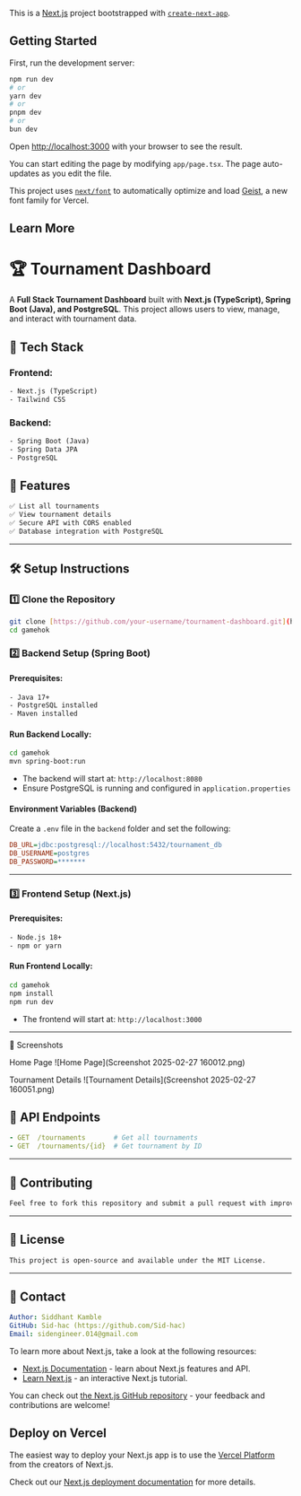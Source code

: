 This is a [Next.js](https://nextjs.org) project bootstrapped with [`create-next-app`](https://nextjs.org/docs/app/api-reference/cli/create-next-app).

## Getting Started

First, run the development server:

```bash
npm run dev
# or
yarn dev
# or
pnpm dev
# or
bun dev
```

Open [http://localhost:3000](http://localhost:3000) with your browser to see the result.

You can start editing the page by modifying `app/page.tsx`. The page auto-updates as you edit the file.

This project uses [`next/font`](https://nextjs.org/docs/app/building-your-application/optimizing/fonts) to automatically optimize and load [Geist](https://vercel.com/font), a new font family for Vercel.

## Learn More

# 🏆 Tournament Dashboard

A **Full Stack Tournament Dashboard** built with **Next.js (TypeScript), Spring Boot (Java), and PostgreSQL**. This project allows users to view, manage, and interact with tournament data.

## 🚀 Tech Stack

### **Frontend:**
```txt
- Next.js (TypeScript)
- Tailwind CSS
```

### **Backend:**
```txt
- Spring Boot (Java)
- Spring Data JPA
- PostgreSQL
```

## 📌 Features
```txt
✅ List all tournaments
✅ View tournament details
✅ Secure API with CORS enabled
✅ Database integration with PostgreSQL
```

---

## 🛠️ Setup Instructions

### **1️⃣ Clone the Repository**
```sh
git clone [https://github.com/your-username/tournament-dashboard.git](https://github.com/Sid-hac/gamehok_assignment.git)
cd gamehok
```

### **2️⃣ Backend Setup (Spring Boot)**
#### **Prerequisites:**
```txt
- Java 17+
- PostgreSQL installed
- Maven installed
```

#### **Run Backend Locally:**
```sh
cd gamehok
mvn spring-boot:run
```
- The backend will start at: `http://localhost:8080`
- Ensure PostgreSQL is running and configured in `application.properties`

#### **Environment Variables (Backend)**
Create a `.env` file in the `backend` folder and set the following:
```ini
DB_URL=jdbc:postgresql://localhost:5432/tournament_db
DB_USERNAME=postgres
DB_PASSWORD=*******
```

---

### **3️⃣ Frontend Setup (Next.js)**
#### **Prerequisites:**
```txt
- Node.js 18+
- npm or yarn
```

#### **Run Frontend Locally:**
```sh
cd gamehok
npm install
npm run dev
```
- The frontend will start at: `http://localhost:3000`

---

📸 Screenshots

Home Page
![Home Page](Screenshot 2025-02-27 160012.png)

Tournament Details
![Tournament Details](Screenshot 2025-02-27 160051.png)

## 🔗 API Endpoints

```yaml
- GET  /tournaments       # Get all tournaments
- GET  /tournaments/{id}  # Get tournament by ID
```

---

## 🤝 Contributing
```txt
Feel free to fork this repository and submit a pull request with improvements!
```

---

## 📄 License
```txt
This project is open-source and available under the MIT License.
```

---

## 🎯 Contact
```yaml
Author: Siddhant Kamble
GitHub: Sid-hac (https://github.com/Sid-hac)
Email: sidengineer.014@gmail.com
```



To learn more about Next.js, take a look at the following resources:

- [Next.js Documentation](https://nextjs.org/docs) - learn about Next.js features and API.
- [Learn Next.js](https://nextjs.org/learn) - an interactive Next.js tutorial.

You can check out [the Next.js GitHub repository](https://github.com/vercel/next.js) - your feedback and contributions are welcome!

## Deploy on Vercel

The easiest way to deploy your Next.js app is to use the [Vercel Platform](https://vercel.com/new?utm_medium=default-template&filter=next.js&utm_source=create-next-app&utm_campaign=create-next-app-readme) from the creators of Next.js.

Check out our [Next.js deployment documentation](https://nextjs.org/docs/app/building-your-application/deploying) for more details.
